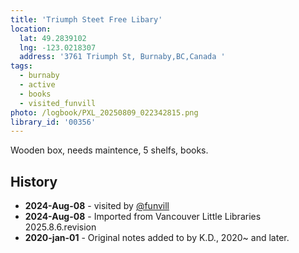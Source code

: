 ```yaml
---
title: 'Triumph Steet Free Libary'
location:
  lat: 49.2839102
  lng: -123.0218307
  address: '3761 Triumph St, Burnaby,BC,Canada '
tags:
  - burnaby
  - active
  - books
  - visited_funvill
photo: /logbook/PXL_20250809_022342815.png
library_id: '00356'
---
```


Wooden box, needs maintence, 5 shelfs, books.

## History

- **2024-Aug-08** - visited by [@funvill](https://blog.abluestar.com)
- **2024-Aug-08** - Imported from Vancouver Little Libraries 2025.8.6.revision
- **2020-jan-01** - Original notes added to by K.D., 2020~ and later.
